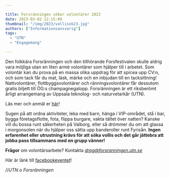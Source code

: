 ```yaml
---

title: Forsränningen söker volontärer 2023
date: 2023-03-02 12:15:09
thumbnail: "/img/2023/vollisok23.jpg"
authors: ["Informationsansvarig"]
tags: 
  - "UTN"
  - "Engagemang"

---
```

Den folkkära Forsränningen och den tillhörande Forsfestivalen skulle aldrig vara möjliga utan en liten armé volontärer som hjälper till i arbetet. Som volontär kan du prova på en massa olika uppdrag för att spicea upp CV:n, och som tack får du mat, läsk, märke och en inbjudan till en tacksittning! Nattvolontärer, flottbyggsvolontärer och ränningsvolontärer får dessutom gratis biljett till ÖG:s champagnegalopp. Forsränningen är ett riksberömt årligt arrangemang av Uppsala teknolog- och naturvetarkår (UTN).

Läs mer och anmäl er [här](https://www.forsranningen.utn.se/volontar)!

Sugen på att ordna aktiviteter, leka med barn, hänga i VIP-området, stå i bar, bygga företagsflotte, fota, flippa burgare, vakta tältet över natten? Kanske vill du bossa runt säkerheten på Valborg, eller så drömmer du om att glassa i morgonsolen när du hjälper oss sätta upp banderoller runt Fyrisån. **Ingen erfarenhet eller utrustning krävs för att söka vollis och det går jättebra att jobba pass tillsammans med en grupp vänner!**

**Frågor** om volontärsarbete? Kontakta *drag@forsranningen.utn.se*

Här är länk till [facebookeventet](https://www.facebook.com/events/987892738849287/?acontext=%7B%22ref%22%3A%2252%22%2C%22action_history%22%3A%22[%7B%5C%22surface%5C%22%3A%5C%22share_link%5C%22%2C%5C%22mechanism%5C%22%3A%5C%22share_link%5C%22%2C%5C%22extra_data%5C%22%3A%7B%5C%22invite_link_id%5C%22%3A748349073181341%7D%7D]%22%7D)!

//*UTN o Forsränningen*